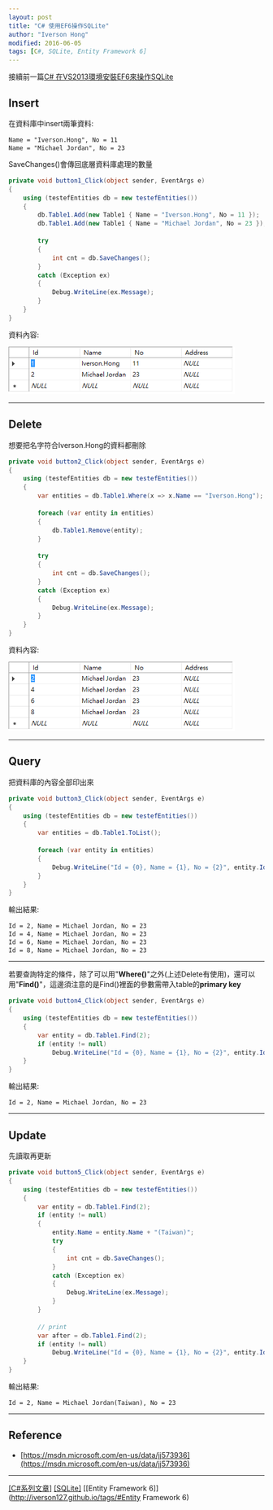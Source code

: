 ```yaml
---
layout: post
title: "C# 使用EF6操作SQLite"
author: "Iverson Hong"
modified: 2016-06-05
tags: [C#, SQLite, Entity Framework 6]
---
```


接續前一篇[C# 在VS2013環境安裝EF6來操作SQLite](http://iverson127.github.io/CSharp_EF6_SQLite_VS2013_Install/)

## Insert ##

在資料庫中insert兩筆資料:

    Name = "Iverson.Hong", No = 11
    Name = "Michael Jordan", No = 23

SaveChanges()會傳回底層資料庫處理的數量

~~~csharp
private void button1_Click(object sender, EventArgs e)
{
    using (testefEntities db = new testefEntities())
    {
        db.Table1.Add(new Table1 { Name = "Iverson.Hong", No = 11 });
        db.Table1.Add(new Table1 { Name = "Michael Jordan", No = 23 });

        try
        {
            int cnt = db.SaveChanges();
        }
        catch (Exception ex)
        {
            Debug.WriteLine(ex.Message);
        }
    }
}
~~~

資料內容:

![](..\images\postImage\CSharp_EF6_SQLite_Operator\001.png)

----------

## Delete ##

想要把名字符合Iverson.Hong的資料都刪除

~~~csharp
private void button2_Click(object sender, EventArgs e)
{
    using (testefEntities db = new testefEntities())
    {
        var entities = db.Table1.Where(x => x.Name == "Iverson.Hong");

        foreach (var entity in entities)
        {
            db.Table1.Remove(entity);
        }

        try
        {
            int cnt = db.SaveChanges();
        }
        catch (Exception ex)
        {
            Debug.WriteLine(ex.Message);
        }
    }
}
~~~

資料內容:

![](..\images\postImage\CSharp_EF6_SQLite_Operator\002.png)

----------

## Query ##

把資料庫的內容全部印出來

~~~csharp
private void button3_Click(object sender, EventArgs e)
{
    using (testefEntities db = new testefEntities())
    {
        var entities = db.Table1.ToList();

        foreach (var entity in entities)
        {
            Debug.WriteLine("Id = {0}, Name = {1}, No = {2}", entity.Id, entity.Name, entity.No);
        }
    }
}
~~~

輸出結果:

    Id = 2, Name = Michael Jordan, No = 23
    Id = 4, Name = Michael Jordan, No = 23
    Id = 6, Name = Michael Jordan, No = 23
    Id = 8, Name = Michael Jordan, No = 23

----------

若要查詢特定的條件，除了可以用"**Where()**"之外(上述Delete有使用)，還可以用"**Find()**"，這邊須注意的是Find()裡面的參數需帶入table的**primary key**

~~~csharp
private void button4_Click(object sender, EventArgs e)
{
    using (testefEntities db = new testefEntities())
    {
        var entity = db.Table1.Find(2);
        if (entity != null)
            Debug.WriteLine("Id = {0}, Name = {1}, No = {2}", entity.Id, entity.Name, entity.No);
    }
}
~~~

輸出結果:

    Id = 2, Name = Michael Jordan, No = 23

----------

## Update ##

先讀取再更新

~~~csharp
private void button5_Click(object sender, EventArgs e)
{
    using (testefEntities db = new testefEntities())
    {
        var entity = db.Table1.Find(2);
        if (entity != null)
        {
            entity.Name = entity.Name + "(Taiwan)";
            try
            {
                int cnt = db.SaveChanges();
            }
            catch (Exception ex)
            {
                Debug.WriteLine(ex.Message);
            }
        }

        // print
        var after = db.Table1.Find(2);
        if (entity != null)
            Debug.WriteLine("Id = {0}, Name = {1}, No = {2}", entity.Id, entity.Name, entity.No);
    }
}
~~~

輸出結果:

    Id = 2, Name = Michael Jordan(Taiwan), No = 23

----------

## Reference ##

- [https://msdn.microsoft.com/en-us/data/jj573936](https://msdn.microsoft.com/en-us/data/jj573936)

----------

[[C#系列文章]](http://iverson127.github.io/tags/#C#)
[[SQLite]](http://iverson127.github.io/tags/#SQLite)
[[Entity Framework 6]](http://iverson127.github.io/tags/#Entity Framework 6)
